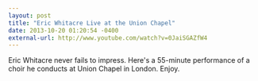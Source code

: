 ```yaml
---
layout: post
title: "Eric Whitacre Live at the Union Chapel"
date: 2013-10-20 01:20:54 -0400
external-url: http://www.youtube.com/watch?v=0JaiSGAZfW4
---
```


Eric Whitacre never fails to impress. Here's a 55-minute performance of a choir
he conducts at Union Chapel in London. Enjoy.
